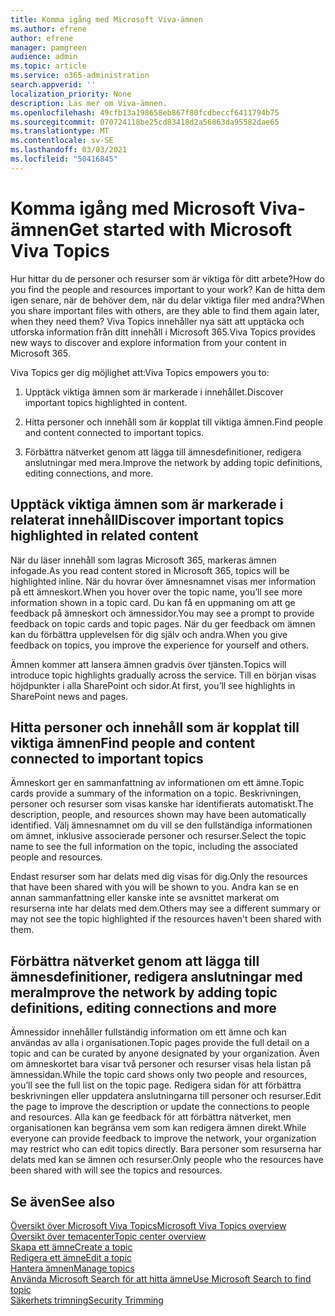 ```yaml
---
title: Komma igång med Microsoft Viva-ämnen
ms.author: efrene
author: efrene
manager: pamgreen
audience: admin
ms.topic: article
ms.service: o365-administration
search.appverid: ''
localization_priority: None
description: Läs mer om Viva-ämnen.
ms.openlocfilehash: 49cfb13a198658eb867f80fcdbeccf6411794b75
ms.sourcegitcommit: 070724118be25cd83418d2a56863da95582dae65
ms.translationtype: MT
ms.contentlocale: sv-SE
ms.lasthandoff: 03/03/2021
ms.locfileid: "50416845"
---
```

# <a name="get-started-with-microsoft-viva-topics"></a><span data-ttu-id="99ef5-103">Komma igång med Microsoft Viva-ämnen</span><span class="sxs-lookup"><span data-stu-id="99ef5-103">Get started with Microsoft Viva Topics</span></span>

<span data-ttu-id="99ef5-104">Hur hittar du de personer och resurser som är viktiga för ditt arbete?</span><span class="sxs-lookup"><span data-stu-id="99ef5-104">How do you find the people and resources important to your work?</span></span> <span data-ttu-id="99ef5-105">Kan de hitta dem igen senare, när de behöver dem, när du delar viktiga filer med andra?</span><span class="sxs-lookup"><span data-stu-id="99ef5-105">When you share important files with others, are they able to find them again later, when they need them?</span></span> <span data-ttu-id="99ef5-106">Viva Topics innehåller nya sätt att upptäcka och utforska information från ditt innehåll i Microsoft 365.</span><span class="sxs-lookup"><span data-stu-id="99ef5-106">Viva Topics provides new ways to discover and explore information from your content in Microsoft 365.</span></span>  

<span data-ttu-id="99ef5-107">Viva Topics ger dig möjlighet att:</span><span class="sxs-lookup"><span data-stu-id="99ef5-107">Viva Topics empowers you to:</span></span> 

1. <span data-ttu-id="99ef5-108">Upptäck viktiga ämnen som är markerade i innehållet.</span><span class="sxs-lookup"><span data-stu-id="99ef5-108">Discover important topics highlighted in content.</span></span>

2. <span data-ttu-id="99ef5-109">Hitta personer och innehåll som är kopplat till viktiga ämnen.</span><span class="sxs-lookup"><span data-stu-id="99ef5-109">Find people and content connected to important topics.</span></span>

3. <span data-ttu-id="99ef5-110">Förbättra nätverket genom att lägga till ämnesdefinitioner, redigera anslutningar med mera.</span><span class="sxs-lookup"><span data-stu-id="99ef5-110">Improve the network by adding topic definitions, editing connections, and more.</span></span>


## <a name="discover-important-topics-highlighted-in-related-content"></a><span data-ttu-id="99ef5-111">Upptäck viktiga ämnen som är markerade i relaterat innehåll</span><span class="sxs-lookup"><span data-stu-id="99ef5-111">Discover important topics highlighted in related content</span></span> 

<span data-ttu-id="99ef5-112">När du läser innehåll som lagras Microsoft 365, markeras ämnen infogade.</span><span class="sxs-lookup"><span data-stu-id="99ef5-112">As you read content stored in Microsoft 365, topics will be highlighted inline.</span></span> <span data-ttu-id="99ef5-113">När du hovrar över ämnesnamnet visas mer information på ett ämneskort.</span><span class="sxs-lookup"><span data-stu-id="99ef5-113">When you hover over the topic name, you’ll see more information shown in a topic card.</span></span> <span data-ttu-id="99ef5-114">Du kan få en uppmaning om att ge feedback på ämneskort och ämnessidor.</span><span class="sxs-lookup"><span data-stu-id="99ef5-114">You may see a prompt to provide feedback on topic cards and topic pages.</span></span> <span data-ttu-id="99ef5-115">När du ger feedback om ämnen kan du förbättra upplevelsen för dig själv och andra.</span><span class="sxs-lookup"><span data-stu-id="99ef5-115">When you give feedback on topics, you improve the experience for yourself and others.</span></span> 

<span data-ttu-id="99ef5-116">Ämnen kommer att lansera ämnen gradvis över tjänsten.</span><span class="sxs-lookup"><span data-stu-id="99ef5-116">Topics will introduce topic highlights gradually across the service.</span></span> <span data-ttu-id="99ef5-117">Till en början visas höjdpunkter i alla SharePoint och sidor.</span><span class="sxs-lookup"><span data-stu-id="99ef5-117">At first, you’ll see highlights in SharePoint news and pages.</span></span>


## <a name="find-people-and-content-connected-to-important-topics"></a><span data-ttu-id="99ef5-118">Hitta personer och innehåll som är kopplat till viktiga ämnen</span><span class="sxs-lookup"><span data-stu-id="99ef5-118">Find people and content connected to important topics</span></span> 

<span data-ttu-id="99ef5-119">Ämneskort ger en sammanfattning av informationen om ett ämne.</span><span class="sxs-lookup"><span data-stu-id="99ef5-119">Topic cards provide a summary of the information on a topic.</span></span> <span data-ttu-id="99ef5-120">Beskrivningen, personer och resurser som visas kanske har identifierats automatiskt.</span><span class="sxs-lookup"><span data-stu-id="99ef5-120">The description, people, and resources shown may have been automatically identified.</span></span> <span data-ttu-id="99ef5-121">Välj ämnesnamnet om du vill se den fullständiga informationen om ämnet, inklusive associerade personer och resurser.</span><span class="sxs-lookup"><span data-stu-id="99ef5-121">Select the topic name to see the full information on the topic, including the associated people and resources.</span></span>  

<span data-ttu-id="99ef5-122">Endast resurser som har delats med dig visas för dig.</span><span class="sxs-lookup"><span data-stu-id="99ef5-122">Only the resources that have been shared with you will be shown to you.</span></span> <span data-ttu-id="99ef5-123">Andra kan se en annan sammanfattning eller kanske inte se avsnittet markerat om resurserna inte har delats med dem.</span><span class="sxs-lookup"><span data-stu-id="99ef5-123">Others may see a different summary or may not see the topic highlighted if the resources haven't been shared with them.</span></span> 



## <a name="improve-the-network-by-adding-topic-definitions-editing-connections-and-more"></a><span data-ttu-id="99ef5-124">Förbättra nätverket genom att lägga till ämnesdefinitioner, redigera anslutningar med mera</span><span class="sxs-lookup"><span data-stu-id="99ef5-124">Improve the network by adding topic definitions, editing connections and more</span></span> 

<span data-ttu-id="99ef5-125">Ämnessidor innehåller fullständig information om ett ämne och kan användas av alla i organisationen.</span><span class="sxs-lookup"><span data-stu-id="99ef5-125">Topic pages provide the full detail on a topic and can be curated by anyone designated by your organization.</span></span> <span data-ttu-id="99ef5-126">Även om ämneskortet bara visar två personer och resurser visas hela listan på ämnessidan.</span><span class="sxs-lookup"><span data-stu-id="99ef5-126">While the topic card shows only two people and resources, you’ll see the full list on the topic page.</span></span> <span data-ttu-id="99ef5-127">Redigera sidan för att förbättra beskrivningen eller uppdatera anslutningarna till personer och resurser.</span><span class="sxs-lookup"><span data-stu-id="99ef5-127">Edit the page to improve the description or update the connections to people and resources.</span></span> <span data-ttu-id="99ef5-128">Alla kan ge feedback för att förbättra nätverket, men organisationen kan begränsa vem som kan redigera ämnen direkt.</span><span class="sxs-lookup"><span data-stu-id="99ef5-128">While everyone can provide feedback to improve the network, your organization may restrict who can edit topics directly.</span></span> <span data-ttu-id="99ef5-129">Bara personer som resurserna har delats med kan se ämnen och resurser.</span><span class="sxs-lookup"><span data-stu-id="99ef5-129">Only people who the resources have been shared with will see the topics and resources.</span></span>


## <a name="see-also"></a><span data-ttu-id="99ef5-130">Se även</span><span class="sxs-lookup"><span data-stu-id="99ef5-130">See also</span></span>
[<span data-ttu-id="99ef5-131">Översikt över Microsoft Viva Topics</span><span class="sxs-lookup"><span data-stu-id="99ef5-131">Microsoft Viva Topics overview</span></span>](topic-experiences-overview.md)</br>
[<span data-ttu-id="99ef5-132">Översikt över temacenter</span><span class="sxs-lookup"><span data-stu-id="99ef5-132">Topic center overview</span></span>](topic-center-overview.md)</br>
[<span data-ttu-id="99ef5-133">Skapa ett ämne</span><span class="sxs-lookup"><span data-stu-id="99ef5-133">Create a topic</span></span>](create-a-topic.md)</br>
[<span data-ttu-id="99ef5-134">Redigera ett ämne</span><span class="sxs-lookup"><span data-stu-id="99ef5-134">Edit a topic</span></span>](edit-a-topic.md)</br>
[<span data-ttu-id="99ef5-135">Hantera ämnen</span><span class="sxs-lookup"><span data-stu-id="99ef5-135">Manage topics</span></span>](manage-topics.md)</br>
[<span data-ttu-id="99ef5-136">Använda Microsoft Search för att hitta ämne</span><span class="sxs-lookup"><span data-stu-id="99ef5-136">Use Microsoft Search to find topic</span></span>](search.md)</br>
[<span data-ttu-id="99ef5-137">Säkerhets trimning</span><span class="sxs-lookup"><span data-stu-id="99ef5-137">Security Trimming</span></span>](topic-experiences-security-trimming.md)

